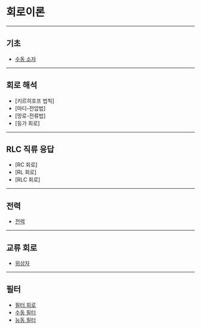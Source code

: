 # 회로이론

---

## 기초
- [수동 소자](./PassiveElement.md)

---


## 회로 해석
- [키르히호프 법칙]
- [마디-전압법]
- [망로-전류법]
- [등가 회로]

---

## RLC 직류 응답
- [RC 회로]
- [RL 회로]
- [RLC 회로]

---

## 전력
- [전력](./Power.md)

---

## 교류 회로
- [위상자](./Phasor.md)

---

## 필터
- [필터 회로](./Filter.md)
- [수동 필터](./PassiveFilter.md)
- [능동 필터](./ActiveFilter.md)
